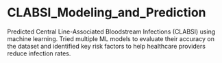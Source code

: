 # CLABSI_Modeling_and_Prediction
Predicted Central Line-Associated Bloodstream Infections (CLABSI) using machine learning. Tried multiple ML models to evaluate their accuracy on the dataset and identified key risk factors to help healthcare providers reduce infection rates.
